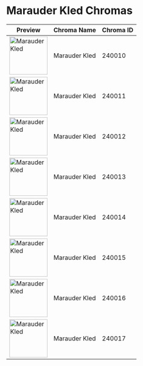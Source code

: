 # Marauder Kled Chromas

| Preview | Chroma Name | Chroma ID |
|---|---|---|
| <img src='https://raw.communitydragon.org/latest/plugins/rcp-be-lol-game-data/global/default/v1/champion-chroma-images/240/240010.png' alt='Marauder Kled' width='100'> | Marauder Kled | 240010 |
| <img src='https://raw.communitydragon.org/latest/plugins/rcp-be-lol-game-data/global/default/v1/champion-chroma-images/240/240011.png' alt='Marauder Kled' width='100'> | Marauder Kled | 240011 |
| <img src='https://raw.communitydragon.org/latest/plugins/rcp-be-lol-game-data/global/default/v1/champion-chroma-images/240/240012.png' alt='Marauder Kled' width='100'> | Marauder Kled | 240012 |
| <img src='https://raw.communitydragon.org/latest/plugins/rcp-be-lol-game-data/global/default/v1/champion-chroma-images/240/240013.png' alt='Marauder Kled' width='100'> | Marauder Kled | 240013 |
| <img src='https://raw.communitydragon.org/latest/plugins/rcp-be-lol-game-data/global/default/v1/champion-chroma-images/240/240014.png' alt='Marauder Kled' width='100'> | Marauder Kled | 240014 |
| <img src='https://raw.communitydragon.org/latest/plugins/rcp-be-lol-game-data/global/default/v1/champion-chroma-images/240/240015.png' alt='Marauder Kled' width='100'> | Marauder Kled | 240015 |
| <img src='https://raw.communitydragon.org/latest/plugins/rcp-be-lol-game-data/global/default/v1/champion-chroma-images/240/240016.png' alt='Marauder Kled' width='100'> | Marauder Kled | 240016 |
| <img src='https://raw.communitydragon.org/latest/plugins/rcp-be-lol-game-data/global/default/v1/champion-chroma-images/240/240017.png' alt='Marauder Kled' width='100'> | Marauder Kled | 240017 |
